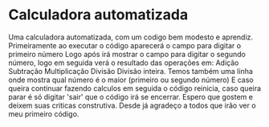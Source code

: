 # Calculadora automatizada
Uma calculadora automatizada, com um codigo bem modesto e aprendiz.
Primeiramente ao executar o código aparecerá o campo para digitar o primeiro número
Logo após irá mostrar o campo para digitar o segundo número, logo em seguida verá o resultado das operações em:
Adição
Subtração
Multiplicação
Divisão
Divisão inteira.
Temos também uma linha onde mostra qual número é o maior (primeiro ou segundo número)
E caso queira continuar fazendo calculos em seguida o código reinicia, caso queira parar é só digitar 'sair' que o código irá se encerrar.
Espero que gostem e deixem suas criticas construtiva. Desde já agradeço a todos que irão ver o meu primeiro código.